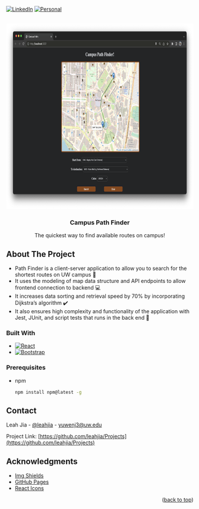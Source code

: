 [![LinkedIn][linkedin-shield]][linkedin-url]
[![Personal][personal-shield]][personal-url]



<!-- PROJECT LOGO -->
<br />
<div align="center">
  <a href="https://github.com/leahjia/Projects">
    <img src="pathfinder/img/pathfinder-result.png" alt="Logo" width="800" height="500">
  </a>

  <h3 align="center">Campus Path Finder</h3>

  <p align="center">
    The quickest way to find available routes on campus!
  </p>
</div>

<!-- ABOUT THE PROJECT -->
## About The Project
* Path Finder is a client-server application to allow you to search for the shortest routes on UW campus 🏫
* It uses the modeling of map data structure and API endpoints to allow frontend connection to backend 💻
* It increases data sorting and retrieval speed by 70% by incorporating Dijkstra’s algorithm ✔️
* It also ensures high complexity and functionality of the application with Jest, JUnit, and script tests that runs in the back end 🥇



### Built With

* [![React][React.js]][React-url]
* [![Bootstrap][Bootstrap.com]][Bootstrap-url]

### Prerequisites
* npm
  ```sh
  npm install npm@latest -g
  ```

<!-- CONTACT -->
## Contact

Leah Jia - [@leahjia](https://www.linkedin.com/in/leahjia/) - yuwenj3@uw.edu

Project Link: [https://github.com/leahjia/Projects](https://github.com/leahjia/Projects)



<!-- ACKNOWLEDGMENTS -->
## Acknowledgments
* [Img Shields](https://shields.io)
* [GitHub Pages](https://pages.github.com)
* [React Icons](https://react-icons.github.io/react-icons/search)

<p align="right">(<a href="#readme-top">back to top</a>)</p>


<!-- MARKDOWN LINKS & IMAGES -->
<!-- https://www.markdownguide.org/basic-syntax/#reference-style-links -->
[linkedin-shield]: https://img.shields.io/badge/-LinkedIn-black.svg?style=for-the-badge&logo=linkedin&colorB=555
[linkedin-url]: https://linkedin.com/in/leahjia/
[personal-shield]: https://img.shields.io/badge/Leah-Jia-blue?style=for-the-badge
[personal-url]: https://leah--jia.web.app/
[React.js]: https://img.shields.io/badge/React-20232A?style=for-the-badge&logo=react&logoColor=61DAFB
[React-url]: https://reactjs.org/
[Bootstrap.com]: https://img.shields.io/badge/Bootstrap-563D7C?style=for-the-badge&logo=bootstrap&logoColor=white
[Bootstrap-url]: https://getbootstrap.com
